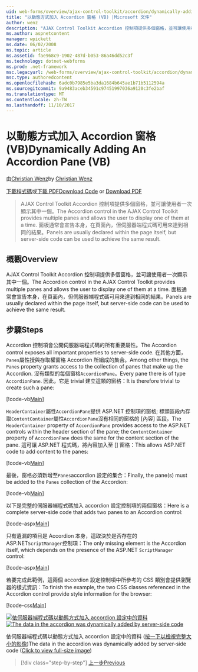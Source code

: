 ```yaml
---
uid: web-forms/overview/ajax-control-toolkit/accordion/dynamically-adding-an-accordion-pane-vb
title: "以動態方式加入 Accordion 窗格 (VB) |Microsoft 文件"
author: wenz
description: "AJAX Control Toolkit Accordion 控制項提供多個窗格，並可讓使用者一次顯示其中一個。 面板通常會宣告 w..."
ms.author: aspnetcontent
manager: wpickett
ms.date: 06/02/2008
ms.topic: article
ms.assetid: fae968c9-1902-487d-b053-86a46dd52c3f
ms.technology: dotnet-webforms
ms.prod: .net-framework
msc.legacyurl: /web-forms/overview/ajax-control-toolkit/accordion/dynamically-adding-an-accordion-pane-vb
msc.type: authoredcontent
ms.openlocfilehash: 6adc0b7985e5ba3da1684b645ae1b71b5112594a
ms.sourcegitcommit: 9a9483aceb34591c97451997036a9120c3fe2baf
ms.translationtype: MT
ms.contentlocale: zh-TW
ms.lasthandoff: 11/10/2017
---
```

<a name="dynamically-adding-an-accordion-pane-vb"></a><span data-ttu-id="f8d1f-104">以動態方式加入 Accordion 窗格 (VB)</span><span class="sxs-lookup"><span data-stu-id="f8d1f-104">Dynamically Adding An Accordion Pane (VB)</span></span>
====================
<span data-ttu-id="f8d1f-105">由[Christian Wenz](https://github.com/wenz)</span><span class="sxs-lookup"><span data-stu-id="f8d1f-105">by [Christian Wenz](https://github.com/wenz)</span></span>

<span data-ttu-id="f8d1f-106">[下載程式碼](http://download.microsoft.com/download/5/6/d/56d50cef-2011-4c8f-9891-7edc6dc57df9/Accordion2.vb.zip)或[下載 PDF](http://download.microsoft.com/download/6/7/1/6718d452-ff89-4d3f-a90e-c74ec2d636a3/accordion2VB.pdf)</span><span class="sxs-lookup"><span data-stu-id="f8d1f-106">[Download Code](http://download.microsoft.com/download/5/6/d/56d50cef-2011-4c8f-9891-7edc6dc57df9/Accordion2.vb.zip) or [Download PDF](http://download.microsoft.com/download/6/7/1/6718d452-ff89-4d3f-a90e-c74ec2d636a3/accordion2VB.pdf)</span></span>

> <span data-ttu-id="f8d1f-107">AJAX Control Toolkit Accordion 控制項提供多個窗格，並可讓使用者一次顯示其中一個。</span><span class="sxs-lookup"><span data-stu-id="f8d1f-107">The Accordion control in the AJAX Control Toolkit provides multiple panes and allows the user to display one of them at a time.</span></span> <span data-ttu-id="f8d1f-108">面板通常會宣告本身，在頁面內，但伺服器端程式碼可用來達到相同的結果。</span><span class="sxs-lookup"><span data-stu-id="f8d1f-108">Panels are usually declared within the page itself, but server-side code can be used to achieve the same result.</span></span>


## <a name="overview"></a><span data-ttu-id="f8d1f-109">概觀</span><span class="sxs-lookup"><span data-stu-id="f8d1f-109">Overview</span></span>

<span data-ttu-id="f8d1f-110">AJAX Control Toolkit Accordion 控制項提供多個窗格，並可讓使用者一次顯示其中一個。</span><span class="sxs-lookup"><span data-stu-id="f8d1f-110">The Accordion control in the AJAX Control Toolkit provides multiple panes and allows the user to display one of them at a time.</span></span> <span data-ttu-id="f8d1f-111">面板通常會宣告本身，在頁面內，但伺服器端程式碼可用來達到相同的結果。</span><span class="sxs-lookup"><span data-stu-id="f8d1f-111">Panels are usually declared within the page itself, but server-side code can be used to achieve the same result.</span></span>

## <a name="steps"></a><span data-ttu-id="f8d1f-112">步驟</span><span class="sxs-lookup"><span data-stu-id="f8d1f-112">Steps</span></span>

<span data-ttu-id="f8d1f-113">Accordion 控制項會公開伺服器端程式碼的所有重要屬性。</span><span class="sxs-lookup"><span data-stu-id="f8d1f-113">The Accordion control exposes all important properties to server-side code.</span></span> <span data-ttu-id="f8d1f-114">在其他方面，`Panes`屬性授與存取權窗格 Accordion 所組成的集合。</span><span class="sxs-lookup"><span data-stu-id="f8d1f-114">Among other things, the `Panes` property grants access to the collection of panes that make up the Accordion.</span></span> <span data-ttu-id="f8d1f-115">沒有類型的每個窗格`AccordionPane`。</span><span class="sxs-lookup"><span data-stu-id="f8d1f-115">Every pane there is of type `AccordionPane`.</span></span> <span data-ttu-id="f8d1f-116">因此，它是 trivial 建立這類的窗格：</span><span class="sxs-lookup"><span data-stu-id="f8d1f-116">It is therefore trivial to create such a pane:</span></span>

[!code-vb[Main](dynamically-adding-an-accordion-pane-vb/samples/sample1.vb)]

<span data-ttu-id="f8d1f-117">`HeaderContainer`屬性`AccordionPane`提供 ASP.NET 控制項的窗格; 標頭區段內存取`ContentContainer`屬性`AccordionPane`沒有相同的窗格的 [內容] 區段。</span><span class="sxs-lookup"><span data-stu-id="f8d1f-117">The `HeaderContainer` property of `AccordionPane` provides access to the ASP.NET controls within the header section of the pane; the `ContentContainer` property of `AccordionPane` does the same for the content section of the pane.</span></span> <span data-ttu-id="f8d1f-118">這可讓 ASP.NET 程式碼，將內容加入至 [] 窗格：</span><span class="sxs-lookup"><span data-stu-id="f8d1f-118">This allows ASP.NET code to add content to the panes:</span></span>

[!code-vb[Main](dynamically-adding-an-accordion-pane-vb/samples/sample2.vb)]

<span data-ttu-id="f8d1f-119">最後，窗格必須新增至`Panes`accordion 設定的集合：</span><span class="sxs-lookup"><span data-stu-id="f8d1f-119">Finally, the pane(s) must be added to the `Panes` collection of the Accordion:</span></span>

[!code-vb[Main](dynamically-adding-an-accordion-pane-vb/samples/sample3.vb)]

<span data-ttu-id="f8d1f-120">以下是完整的伺服器端程式碼加入 accordion 設定控制項的兩個窗格：</span><span class="sxs-lookup"><span data-stu-id="f8d1f-120">Here is a complete server-side code that adds two panes to an Accordion control:</span></span>

[!code-aspx[Main](dynamically-adding-an-accordion-pane-vb/samples/sample4.aspx)]

<span data-ttu-id="f8d1f-121">只有遺漏的項目是 Accordion 本身，這取決於是否存在的 ASP.NET`ScriptManager`控制項：</span><span class="sxs-lookup"><span data-stu-id="f8d1f-121">The only missing element is the Accordion itself, which depends on the presence of the ASP.NET `ScriptManager` control:</span></span>

[!code-aspx[Main](dynamically-adding-an-accordion-pane-vb/samples/sample5.aspx)]

<span data-ttu-id="f8d1f-122">若要完成此範例，這兩個 accordion 設定控制項中所參考的 CSS 類別會提供瀏覽器的樣式資訊：</span><span class="sxs-lookup"><span data-stu-id="f8d1f-122">To finish the example, the two CSS classes referenced in the Accordion control provide style information for the browser:</span></span>

[!code-css[Main](dynamically-adding-an-accordion-pane-vb/samples/sample6.css)]


<span data-ttu-id="f8d1f-123">[![依伺服器端程式碼以動態方式加入 accordion 設定中的資料](dynamically-adding-an-accordion-pane-vb/_static/image2.png)](dynamically-adding-an-accordion-pane-vb/_static/image1.png)</span><span class="sxs-lookup"><span data-stu-id="f8d1f-123">[![The data in the accordion was dynamically added by server-side code](dynamically-adding-an-accordion-pane-vb/_static/image2.png)](dynamically-adding-an-accordion-pane-vb/_static/image1.png)</span></span>

<span data-ttu-id="f8d1f-124">依伺服器端程式碼以動態方式加入 accordion 設定中的資料 ([按一下以檢視完整大小的影像](dynamically-adding-an-accordion-pane-vb/_static/image3.png))</span><span class="sxs-lookup"><span data-stu-id="f8d1f-124">The data in the accordion was dynamically added by server-side code ([Click to view full-size image](dynamically-adding-an-accordion-pane-vb/_static/image3.png))</span></span>

>[!div class="step-by-step"]
[<span data-ttu-id="f8d1f-125">上一步</span><span class="sxs-lookup"><span data-stu-id="f8d1f-125">Previous</span></span>](databinding-to-an-accordion-vb.md)
